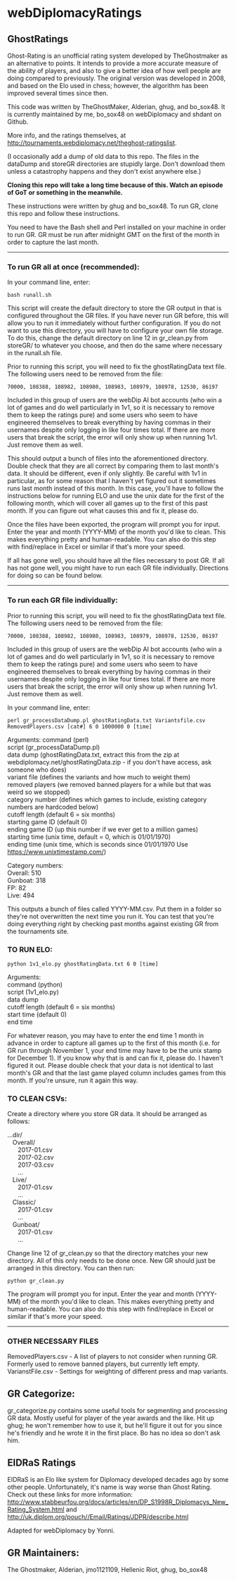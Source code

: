 # webDiplomacyRatings

## GhostRatings

Ghost-Rating is an unofficial rating system developed by TheGhostmaker as an alternative to points. It intends to provide a more accurate measure of the ability of players, and also to give a better idea of how well people are doing compared to previously. The original version was developed in 2008, and based on the Elo used in chess; however, the algorithm has been improved several times since then.

This code was written by TheGhostMaker, Alderian, ghug, and bo_sox48. It is currently maintained by me, bo_sox48 on webDiplomacy and shdant on Github. 

More info, and the ratings themselves, at http://tournaments.webdiplomacy.net/theghost-ratingslist.

(I occasionally add a dump of old data to this repo. The files in the dataDump and storeGR directories are stupidly large. Don't download them unless a catastrophy happens and they don't exist anywhere else.)

**Cloning this repo will take a long time because of this. Watch an episode of GoT or something in the meanwhile.**

These instructions were written by ghug and bo_sox48. To run GR, clone this repo and follow these instructions.

You need to have the Bash shell and Perl installed on your machine in order to run GR. GR must be run after midnight GMT on the first of the month in order to capture the last month.

---


### To run GR all at once (recommended):

In your command line, enter:

` bash runall.sh `

This script will create the default directory to store the GR output in that is configured throughout the GR files. If you have never run GR before, this will allow you to run it immediately without further configuration. If you do not want to use this directory, you will have to configure your own file storage. To do this, change the default directory on line 12 in gr_clean.py from storeGR/ to whatever you choose, and then do the same where necessary in the runall.sh file.

Prior to running this script, you will need to fix the ghostRatingData text file. The following users need to be removed from the file:

` 70000, 108388, 108982, 108980, 108983, 108979, 108978, 12530, 86197 `

Included in this group of users are the webDip AI bot accounts (who win a lot of games and do well particularly in 1v1, so it is necessary to remove them to keep the ratings pure) and some users who seem to have engineered themselves 
to break everything by having commas in their usernames despite only logging in like four times total. If there are more users that break the script, the error will only show up when running 1v1. Just remove them as well.

This should output a bunch of files into the aforementioned directory. Double check that they are all correct by comparing them to last month's data. It should be different, even if only slightly. Be careful with 1v1 in particular, as for some reason that I haven't yet figured out it sometimes runs last month instead of this month. In this case, you'll have to follow the instructions below for running ELO and use the unix date for the first of the following month, which will cover all games up to the first of this past month. If you can figure out what causes this and fix it, please do. 

Once the files have been exported, the program will prompt you for input. Enter the year and month (YYYY-MM) of the
month you'd like to clean. This makes everything pretty and human-readable. You can also do this step with find/replace in Excel or similar if that's more your speed.

If all has gone well, you should have all the files necessary to post GR. If all has not gone well, you might have to run each GR file individually. Directions for doing so can be found below.

---


### To run each GR file individually:

Prior to running this script, you will need to fix the ghostRatingData text file. The following users need to be removed from the file:

` 70000, 108388, 108982, 108980, 108983, 108979, 108978, 12530, 86197 `

Included in this group of users are the webDip AI bot accounts (who win a lot of games and do well particularly in 1v1, so it is necessary to remove them to keep the ratings pure) and some users who seem to have engineered themselves 
to break everything by having commas in their usernames despite only logging in like four times total. If there are more users that break the script, the error will only show up when running 1v1. Just remove them as well.

In your command line, enter:

` perl gr_processDataDump.pl ghostRatingData.txt Variantsfile.csv RemovedPlayers.csv [cat#] 6 0 1000000 0 [time] `

Arguments:
command (perl)  
script (gr_processDataDump.pl)  
data dump (ghostRatingData.txt, extract this from the zip at webdiplomacy.net/ghostRatingData.zip - 
if you don't have access, ask someone who does)  
variant file (defines the variants and how much to weight them)  
removed players (we removed banned players for a while but that was weird so we stopped)  
category number (defines which games to include, existing category numbers are hardcoded below)  
cutoff length (default 6 = six months)  
starting game ID (default 0)  
ending game ID (up this number if we ever get to a million games)  
starting time (unix time, default = 0, which is 01/01/1970)  
ending time (unix time, which is seconds since 01/01/1970 Use https://www.unixtimestamp.com/)

Category numbers:  
Overall: 510  
Gunboat: 318  
FP: 82  
Live: 494

This outputs a bunch of files called YYYY-MM.csv. Put them in a folder so they're not
overwritten the next time you run it. You can test that you're doing everything
right by checking past months against existing GR from the tournaments site.


### TO RUN ELO:

` python 1v1_elo.py ghostRatingData.txt 6 0 [time] `

Arguments:  
command (python)  
script (1v1_elo.py)  
data dump  
cutoff length (default 6 = six months)  
start time (default 0)  
end time  

For whatever reason, you may have to enter the end time 1 month in advance in order to capture all games up to the first of this month (i.e. for GR run through November 1, your end time may have to be the unix stamp for December 1). If you know why that is and can fix it, please do. I haven't figured it out. Please double check that your data is not identical to last month's GR and that the last game played column includes games from this month. If you're unsure, run it again this way.


### TO CLEAN CSVs:
Create a directory where you store GR data. It should be arranged as follows:


...dir/  
&nbsp;&nbsp;&nbsp;Overall/  
&nbsp;&nbsp;&nbsp;&nbsp;&nbsp;&nbsp;2017-01.csv  
&nbsp;&nbsp;&nbsp;&nbsp;&nbsp;&nbsp;2017-02.csv  
&nbsp;&nbsp;&nbsp;&nbsp;&nbsp;&nbsp;2017-03.csv  
&nbsp;&nbsp;&nbsp;&nbsp;&nbsp;&nbsp;...  
&nbsp;&nbsp;&nbsp;Live/  
&nbsp;&nbsp;&nbsp;&nbsp;&nbsp;&nbsp;2017-01.csv  
&nbsp;&nbsp;&nbsp;&nbsp;&nbsp;&nbsp;...  
&nbsp;&nbsp;&nbsp;Classic/  
&nbsp;&nbsp;&nbsp;&nbsp;&nbsp;&nbsp;2017-01.csv  
&nbsp;&nbsp;&nbsp;&nbsp;&nbsp;&nbsp;...  
&nbsp;&nbsp;&nbsp;Gunboat/  
&nbsp;&nbsp;&nbsp;&nbsp;&nbsp;&nbsp;2017-01.csv  
&nbsp;&nbsp;&nbsp;&nbsp;&nbsp;&nbsp;...


Change line 12 of gr_clean.py so that the directory matches your new directory.
All of this only needs to be done once. New GR should just be arranged in this
directory. You can then run:

` python gr_clean.py `

The program will prompt you for input. Enter the year and month (YYYY-MM) of the
month you'd like to clean. This makes everything pretty and human-readable. You
can also do this step with find/replace in Excel or similar if that's more your
speed.

---


### OTHER NECESSARY FILES
RemovedPlayers.csv - A list of players to not consider when running GR.
Formerly used to remove banned players, but currently left empty.
VarianstFile.csv - Settings for weighting of different press and map variants.

## GR Categorize:
gr_categorize.py contains some useful tools for segmenting and processing GR data. Mostly
useful for player of the year awards and the like. Hit up ghug;
he won't remember how to use it, but he'll figure it out for you since he's
friendly and he wrote it in the first place. Bo has no idea so don't ask him.

## EIDRaS Ratings
EIDRaS is an Elo like system for Diplomacy developed decades ago by some other people. Unfortunately, it's name is way worse than Ghost Rating. Check out these links for more information:
http://www.stabbeurfou.org/docs/articles/en/DP_S1998R_Diplomacys_New_Rating_System.html
and
http://uk.diplom.org/pouch//Email/Ratings/JDPR/describe.html

Adapted for webDiplomacy by Yonni.

## GR Maintainers:

The Ghostmaker, Alderian, jmo1121109, Hellenic Riot, ghug, bo_sox48
